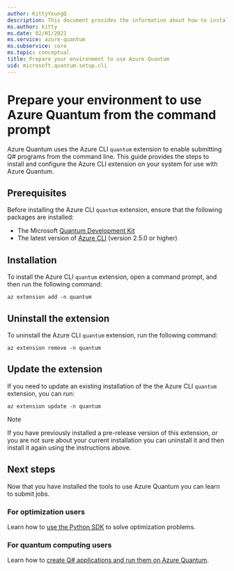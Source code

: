 ```yaml
---
author: KittyYeungQ
description: This document provides the information about how to install the necessary tools on your computer to submit Q# programs to Azure Quantum from the command line.
ms.author: kitty
ms.date: 02/01/2021
ms.service: azure-quantum
ms.subservice: core
ms.topic: conceptual
title: Prepare your environment to use Azure Quantum
uid: microsoft.quantum.setup.cli
---
```


# Prepare your environment to use Azure Quantum from the command prompt

Azure Quantum uses the Azure CLI `quantum` extension to enable submitting Q# programs from the command line. This guide provides the steps to install and configure the Azure CLI extension on your system for use with Azure Quantum.

## Prerequisites

Before installing the Azure CLI `quantum` extension, ensure that the following packages are installed:

- The Microsoft [Quantum Development Kit](xref:microsoft.quantum.install-qdk.overview.standalone)
- The latest version of [Azure CLI](https://docs.microsoft.com/cli/azure/install-azure-cli?view=azure-cli-latest&preserve-view=true)
  (version 2.5.0 or higher)

## Installation

To install the Azure CLI `quantum` extension, open a command prompt, and then run the following command:

```azurecli
az extension add -n quantum
```

## Uninstall the extension

To uninstall the Azure CLI `quantum` extension, run the following command:

```azurecli
az extension remove -n quantum
```

## Update the extension

If you need to update an existing installation of the the Azure CLI `quantum` extension, you can run:

```azurecli
az extension update -n quantum
```

> [!NOTE]
> If you have previously installed a pre-release version of this extension, or you are not sure about your current installation you can uninstall it and then install it again using the instructions above.

## Next steps

Now that you have installed the tools to use Azure Quantum you can learn to submit jobs.

### For optimization users

Learn how to [use the Python SDK](xref:microsoft.quantum.optimization.install-sdk) to solve optimization problems.

### For quantum computing users

Learn how to [create Q# applications and run them on Azure Quantum](xref:microsoft.quantum.create-applications).
